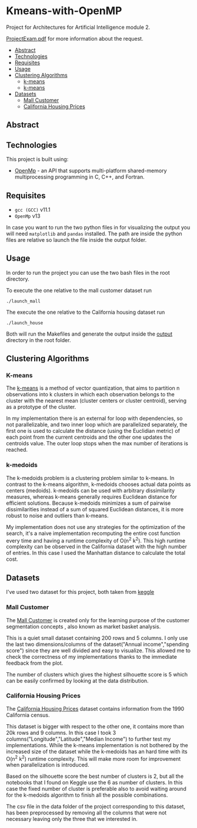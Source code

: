 # Kmeans-with-OpenMP

Project for Architectures for Artificial Intelligence module 2.

[ProjectExam.pdf](ProjectExam.pdf) for more information about the request.

- [Abstract](#abstract)
- [Technologies](#tech)
- [Requisites](#requisites)
- [Usage](#usage)
- [Clustering Algorithms](#clustering-algorithms)
  - [k-means](#k-means)
  - [k-means](#k-medoids)
- [Datasets](#datasets)
  - [Mall Customer](#mall-customer)
  - [California Housing Prices](#california-housing-prices)

## Abstract


## Technologies

This project is built using:

- [OpenMp](https://www.openmp.org/) - an API that supports multi-platform shared-memory multiprocessing programming in C, C++, and Fortran.

## Requisites

- `gcc (GCC)` v11.1
- `OpenMp` v13

In case you want to run the two python files in for visualizing the output you will need `matplotlib` and `pandas` installed. The path are inside the python files are relative so launch the file inside the output folder.

## Usage

In order to run the project you can use the two bash files in the root directory.

To execute the one relative to the mall customer dataset run 

```
./launch_mall
```

The execute the one relative to the California housing dataset run 

```
./launch_house
```

Both will run the Makefiles and generate the output inside the [output](output/) directory in the root folder.

## Clustering Algorithms

### K-means

The [k-means](https://en.wikipedia.org/wiki/K-means_clustering)  is a method of vector quantization, that aims to partition n observations into k clusters in which each observation belongs to the cluster with the nearest mean (cluster centers or cluster centroid), serving as a prototype of the cluster.

In my implementation there is an external for loop with dependencies, so not parallelizable, and two inner loop which are parallelized separately, the first one is used to calculate the distance (using the Euclidian metric) of each point from the current centroids and the other one updates the centroids value. The outer loop stops when the max number of iterations is reached. 

### k-medoids

The k-medoids problem is a clustering problem similar to k-means. In contrast to the k-means algorithm, k-medoids chooses actual data points as centers (medoids). k-medoids can be used with arbitrary dissimilarity measures, whereas k-means generally requires Euclidean distance for efficient solutions. Because k-medoids minimizes a sum of pairwise dissimilarities instead of a sum of squared Euclidean distances, it is more robust to noise and outliers than k-means. 

My implementation does not use any strategies for the optimization of the search, it's a naive implementation recomputing the entire cost function every time and having a runtime complexity of O(n<sup>2</sup> k<sup>2</sup>). This high runtime complexity can be observed in the California dataset with the high number of entries. In this case I used the Manhattan distance to calculate the total cost.

## Datasets

I've used two dataset for this project, both taken from [keggle](https://www.kaggle.com/)

### Mall Customer

The [Mall Customer](https://www.kaggle.com/vjchoudhary7/customer-segmentation-tutorial-in-python) is created only for the learning purpose of the customer segmentation concepts , also known as market basket analysis. 

This is a quiet small dataset containing 200 rows and 5 columns. I only use the last two dimensions/columns of the dataset("Annual income","spending score") since they are well divided and easy to visualize. This allowed me to check the correctness of my implementations thanks to the immediate feedback from the plot.

The number of clusters which gives the highest silhouette score is 5 which can be easily confirmed by looking at the data distribution.

### California Housing Prices

The [California Housing Prices](https://www.kaggle.com/camnugent/california-housing-prices) dataset contains information from the 1990 California census. 

This dataset is bigger with respect to the other one, it contains more than 20k rows and 9 columns. In this case I took 3 columns("Longitude","Latitude","Median Income") to further test my implementations. While the k-means implementation is not bothered by the increased size of the dataset while the k-medoids has an hard time with its O(n<sup>2</sup> k<sup>2</sup>) runtime complexity. This will make more room for improvement when parallelization is introduced.

Based on the silhouette score the best number of clusters is 2, but all the notebooks that I found on Keggle use the 6 as number of clusters. In this case the fixed number of cluster is preferable also to avoid waiting around for the k-medoids algorithm to finish all the possible combinations.

The csv file in the data folder of the project corresponding to this dataset, has been preprocessed by removing all the columns that were not necessary leaving only the three that we interested in.